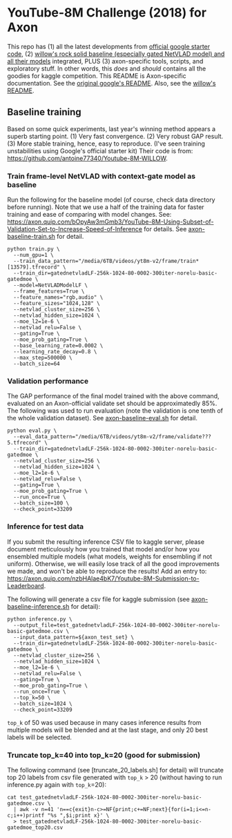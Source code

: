 # YouTube-8M Challenge (2018) for Axon
This repo has (1) all the latest developments from [official google starter code](https://github.com/google/youtube-8m), (2) [willow's rock solid baseline (especially gated NetVLAD model) and all their models](https://github.com/antoine77340/Youtube-8M-WILLOW) integrated, PLUS (3) axon-specific tools, scripts, and exploratory stuff. In other words, this *does* and *should* contains all the goodies for kaggle competition.
This README is Axon-specific documentation. See the [original google's README](README-google.md). Also, see the [willow's README](README-willow.md).

## Baseline training
Based on some quick experiments, last year's winning method appears a superb starting point. (1) Very fast convergence. (2) Very robust GAP result. (3) More stable training, hence, easy to reproduce. (I've seen training unstabilities using Google's official starter kit) Their code is from: https://github.com/antoine77340/Youtube-8M-WILLOW.

### Train frame-level NetVLAD with context-gate model as baseline
Run the following for the baseline model (of course, check data directory before running). Note that we use a half of the training data for faster training and ease of comparing with model changes. See: https://axon.quip.com/bOpyAw3mGmb3/YouTube-8M-Using-Subset-of-Validation-Set-to-Increase-Speed-of-Inference for details. See [axon-baseline-train.sh](axon-baseline-train.sh) for detail.
```
python train.py \
  --num_gpu=1 \
  --train_data_pattern="/media/6TB/videos/yt8m-v2/frame/train*[13579].tfrecord" \
  --train_dir=gatednetvladLF-256k-1024-80-0002-300iter-norelu-basic-gatedmoe \
  --model=NetVLADModelLF \
  --frame_features=True \
  --feature_names="rgb,audio" \
  --feature_sizes="1024,128" \
  --netvlad_cluster_size=256 \
  --netvlad_hidden_size=1024 \
  --moe_l2=1e-6 \
  --netvlad_relu=False \
  --gating=True \
  --moe_prob_gating=True \
  --base_learning_rate=0.0002 \
  --learning_rate_decay=0.8 \
  --max_step=500000 \
  --batch_size=64
```

### Validation performance
The GAP performance of the final model trained with the above command, evaluated on an Axon-official validate set should be approximatedly 85%. The following was used to run evaluation (note the validation is one tenth of the whole validation dataset). See [axon-baseline-eval.sh](axon-baseline-eval.sh) for detail.
```
python eval.py \
  --eval_data_pattern="/media/6TB/videos/yt8m-v2/frame/validate???5.tfrecord" \
  --train_dir=gatednetvladLF-256k-1024-80-0002-300iter-norelu-basic-gatedmoe \
  --netvlad_cluster_size=256 \
  --netvlad_hidden_size=1024 \
  --moe_l2=1e-6 \
  --netvlad_relu=False \
  --gating=True \
  --moe_prob_gating=True \
  --run_once=True \
  --batch_size=100 \
  --check_point=33209
```

### Inference for test data
If you submit the resulting inference CSV file to kaggle server, please document meticulously how you trained that model and/or how you ensembled multiple models (what models, weights for ensembling if not uniform).  Otherwise, we will easily lose track of all the good improvements we made, and won't be able to reproduce the results!
Add an entry to: https://axon.quip.com/nzbHAlae4bK7/Youtube-8M-Submission-to-Leaderboard.

The following will generate a csv file for kaggle submission (see [axon-baseline-inference.sh](axon-baseline-inference.sh) for detail):
```
python inference.py \
  --output_file=test_gatednetvladLF-256k-1024-80-0002-300iter-norelu-basic-gatedmoe.csv \
  --input_data_pattern=${axon_test_set} \
  --train_dir=gatednetvladLF-256k-1024-80-0002-300iter-norelu-basic-gatedmoe \
  --netvlad_cluster_size=256 \
  --netvlad_hidden_size=1024 \
  --moe_l2=1e-6 \
  --netvlad_relu=False \
  --gating=True \
  --moe_prob_gating=True \
  --run_once=True \
  --top_k=50 \
  --batch_size=1024 \
  --check_point=33209
```
`top_k` of 50 was used because in many cases inference results from multiple models will be blended and at the last stage, and only 20 best labels will be selected.

### Truncate top_k=40 into top_k=20 (good for submission)
The following command (see [truncate_20_labels.sh] for detail) will truncate top 20 labels from csv file generated with `top_k` > 20 (without having to run inference.py again with `top_k`=20):
```
cat test_gatednetvladLF-256k-1024-80-0002-300iter-norelu-basic-gatedmoe.csv \
  | awk -v n=41 'n==c{exit}n-c>=NF{print;c+=NF;next}{for(i=1;i<=n-c;i++)printf "%s ",$i;print x}' \
  > test_gatednetvladLF-256k-1024-80-0002-300iter-norelu-basic-gatedmoe_top20.csv
```
